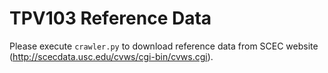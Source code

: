# TPV103 Reference Data
Please execute `crawler.py` to download reference data from SCEC website (http://scecdata.usc.edu/cvws/cgi-bin/cvws.cgi).